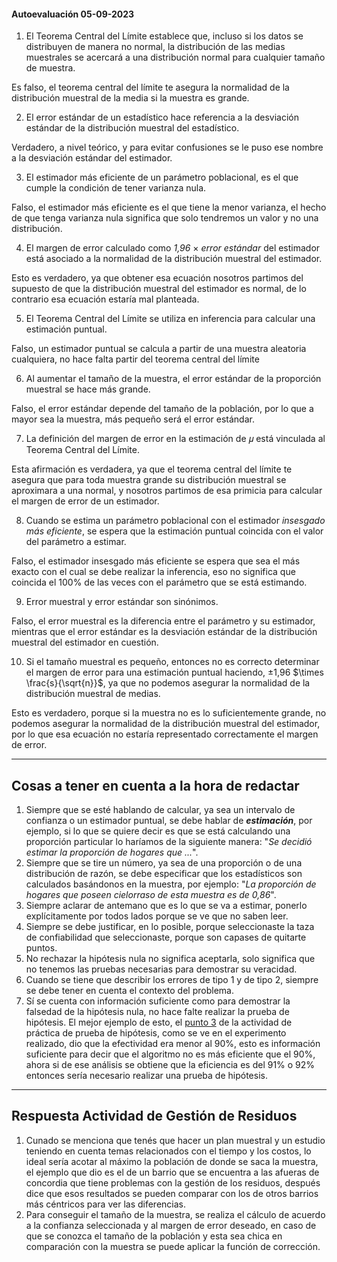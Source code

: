 #### Autoevaluación 05-09-2023

1. El Teorema Central del Límite establece que, incluso si los datos se distribuyen de manera no normal, la distribución de las medias muestrales se acercará a una distribución normal para cualquier tamaño de muestra.

Es falso, el teorema central del límite te asegura la normalidad de la distribución muestral de la media si la muestra es grande.

2. El error estándar de un estadístico hace referencia a la desviación estándar de la distribución muestral del estadístico.

Verdadero, a nivel teórico, y para evitar confusiones se le puso ese nombre a la desviación estándar del estimador.

3. El estimador más eficiente de un parámetro poblacional, es el que cumple la condición de tener varianza nula.

Falso, el estimador más eficiente es el que tiene la menor varianza, el hecho de que tenga varianza nula significa que solo tendremos un valor y no una distribución.

4. El margen de error calculado como *1,96* $\times$ *error estándar* del estimador está asociado a la normalidad de la distribución muestral del estimador.

Esto es verdadero, ya que obtener esa ecuación nosotros partimos del supuesto de que la distribución muestral del estimador es normal, de lo contrario esa ecuación estaría mal planteada.

5. El Teorema Central del Límite se utiliza en inferencia para calcular una estimación puntual.

Falso, un estimador puntual se calcula a partir de una muestra aleatoria cualquiera, no hace falta partir del teorema central del límite

6. Al aumentar el tamaño de la muestra, el error estándar de la proporción muestral se hace más grande.

Falso, el error estándar depende del tamaño de la población, por lo que a mayor sea la muestra, más pequeño será el error estándar.

7. La definición del margen de error en la estimación de 𝜇 está vinculada al Teorema Central del Límite.

Esta afirmación es verdadera, ya que el teorema central del límite te asegura que para toda muestra grande su distribución muestral se aproximara a una normal, y nosotros partimos de esa primicia para calcular el margen de error de un estimador.

8. Cuando se estima un parámetro poblacional con el estimador *insesgado más eficiente*, se espera que la estimación puntual coincida con el valor del parámetro a estimar.

Falso, el estimador insesgado más eficiente se espera que sea el más exacto con el cual se debe realizar la inferencia, eso no significa que coincida el 100% de las veces con el parámetro que se está estimando.

9. Error muestral y error estándar son sinónimos.

Falso, el error muestral es la diferencia entre el parámetro y su estimador, mientras que el error estándar es la desviación estándar de la distribución muestral del estimador en cuestión.

10. Si el tamaño muestral es pequeño, entonces no es correcto determinar el margen de error para una estimación puntual haciendo, ±1,96 $\times \frac{s}{\sqrt{n}}$, ya que no podemos asegurar la normalidad de la distribución muestral de medias.

Esto es verdadero, porque si la muestra no es lo suficientemente grande, no podemos asegurar la normalidad de la distribución muestral del estimador, por lo que esa ecuación no estaría representado correctamente el margen de error.

---

## Cosas a tener en cuenta a la hora de redactar

1. Siempre que se esté hablando de calcular, ya sea un intervalo de confianza o un estimador puntual, se debe hablar de ***estimación***, por ejemplo, si lo que se quiere decir es que se está calculando una proporción particular lo haríamos de la siguiente manera: "*Se decidió estimar la proporción de hogares que ...*".
2. Siempre que se tire un número, ya sea de una proporción o de una distribución de razón, se debe especificar que los estadísticos son calculados basándonos en la muestra, por ejemplo: "*La proporción de hogares que poseen cielorraso de esta muestra es de 0,86*".
3. Siempre aclarar de antemano que es lo que se va a estimar, ponerlo explícitamente por todos lados porque se ve que no saben leer.
4. Siempre se debe justificar, en lo posible, porque seleccionaste la taza de confiabilidad que seleccionaste, porque son capases de quitarte puntos.
5. No rechazar la hipótesis nula no significa aceptarla, solo significa que no tenemos las pruebas necesarias para demostrar su veracidad.
6. Cuando se tiene que describir los errores de tipo 1 y de tipo 2, siempre se debe tener en cuenta el contexto del problema.
7. Sí se cuenta con información suficiente como para demostrar la falsedad de la hipótesis nula, no hace falte realizar la prueba de hipótesis. El mejor ejemplo de esto, el [punto 3](https://campus.uner.edu.ar/fcad/pluginfile.php/76786/mod_resource/content/1/Pruebas%20de%20hip%C3%B3tesis%20%281%29.pdf) de la actividad de práctica de prueba de hipótesis, como se ve en el experimento realizado, dio que la efectividad era menor al 90%, esto es información suficiente para decir que el algoritmo no es más eficiente que el 90%, ahora si de ese análisis se obtiene que la eficiencia es del 91% o 92% entonces sería necesario realizar una prueba de hipótesis.

---

## Respuesta Actividad de Gestión de Residuos

1. Cunado se menciona que tenés que hacer un plan muestral y un estudio teniendo en cuenta temas relacionados con el tiempo y los costos, lo ideal sería acotar al máximo la población de donde se saca la muestra, el ejemplo que dio es el de un barrio que se encuentra a las afueras de concordia que tiene problemas con la gestión de los residuos, después dice que esos resultados se pueden comparar con los de otros barrios más céntricos para ver las diferencias.
2. Para conseguir el tamaño de la muestra, se realiza el cálculo de acuerdo a la confianza seleccionada y al margen de error deseado, en caso de que se conozca el tamaño de la población y esta sea chica en comparación con la muestra se puede aplicar la función de corrección.
